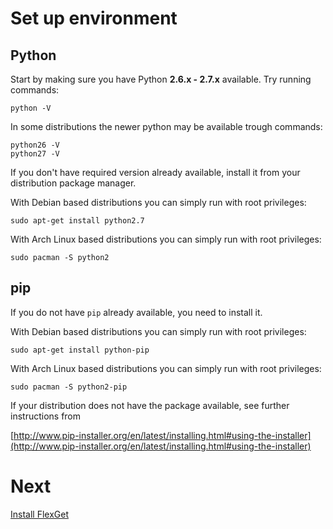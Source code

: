 # Set up environment

## Python

Start by making sure you have Python **2.6.x - 2.7.x** available. Try running commands:

```
python -V
```

In some distributions the newer python may be available trough commands:

```
python26 -V
python27 -V
```

If you don't have required version already available, install it from your distribution package manager.

With Debian based distributions you can simply run with root privileges:

```
sudo apt-get install python2.7
```

With Arch Linux based distributions you can simply run with root privileges:

```
sudo pacman -S python2
```

## pip

If you do not have `pip` already available, you need to install it.

With Debian based distributions you can simply run with root privileges:

```
sudo apt-get install python-pip
```

With Arch Linux based distributions you can simply run with root privileges:

```
sudo pacman -S python2-pip
```

If your distribution does not have the package available, see further instructions from 

[http://www.pip-installer.org/en/latest/installing.html#using-the-installer](http://www.pip-installer.org/en/latest/installing.html#using-the-installer)

# Next

[Install FlexGet](/InstallWizard/Linux/Environment/FlexGet)